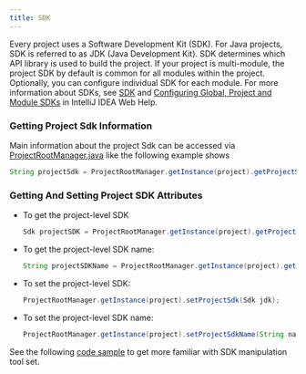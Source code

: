 ```yaml
---
title: SDK
---
```


Every project uses a Software Development Kit (SDK).
For Java projects, SDK is referred to as JDK (Java Development Kit).
SDK determines which API library is used to build the project. If your project is multi-module, the project SDK by default is common for all modules within the project.
Optionally, you can configure individual SDK for each module.
For more information about SDKs, see
[SDK](https://www.jetbrains.com/idea/help/sdk.html)
and
[Configuring Global, Project and Module SDKs](https://www.jetbrains.com/idea/help/configuring-global-project-and-module-sdks.html)
in IntelliJ IDEA Web Help.

### Getting Project Sdk Information

Main information about the project Sdk can be accessed via
[ProjectRootManager.java](https://upsource.jetbrains.com/idea-community/file/1731d054af4ca27aa827c03929e27eeb0e6a8366/platform/projectModel-api/src/com/intellij/openapi/roots/ProjectRootManager.java)
like the following example shows

```java
String projectSdk = ProjectRootManager.getInstance(project).getProjectSdk();
```

### Getting And Setting Project SDK Attributes

* To get the project-level SDK

  ```java
  Sdk projectSDK = ProjectRootManager.getInstance(project).getProjectSdk();
  ```

* To get the project-level SDK name:
 
  ```java 
  String projectSDKName = ProjectRootManager.getInstance(project).getProjectSdkName();
  ```

* To set the project-level SDK:
 
  ```java
  ProjectRootManager.getInstance(project).setProjectSdk(Sdk jdk);
  ```

* To set the project-level SDK name:
 
  ```java
  ProjectRootManager.getInstance(project).setProjectSdkName(String name);
  ```
  
See the following [code sample](https://github.com/JetBrains/intellij-sdk-docs/blob/master/code_samples/project_model/src/com/intellij/tutorials/project/model/ProjectSdkAction.java)
to get more familiar with SDK manipulation tool set.
